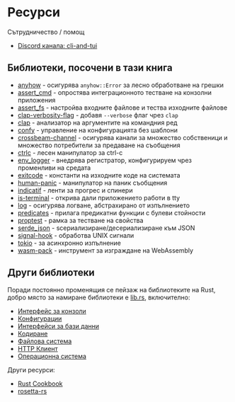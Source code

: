 # Ресурси

Сътрудничество / помощ

- [Discord канала: cli-and-tui](https://discord.com/channels/273534239310479360/943315667430563862)

## Библиотеки, посочени в тази книга

- [anyhow](https://crates.io/crates/anyhow) - осигурява `anyhow::Error` за лесно обработване на грешки
- [assert_cmd](https://crates.io/crates/assert_cmd) - опростява интеграционното тестване на конзолни приложения
- [assert_fs](https://crates.io/crates/assert_fs) - настройва входните файлове и тества изходните файлове
- [clap-verbosity-flag](https://crates.io/crates/clap-verbosity-flag) - добавя `--verbose` флаг чрез `clap`
- [clap](https://crates.io/crates/clap) - анализатор на аргументите на командния ред
- [confy](https://crates.io/crates/confy) - управление на конфигурацията без шаблони
- [crossbeam-channel](https://crates.io/crates/crossbeam-channel) - осигурява канали за множество собственици и множество потребители за предаване на съобщения
- [ctrlc](https://crates.io/crates/ctrlc) - лесен манипулатор за ctrl-c
- [env_logger](https://crates.io/crates/env_logger) - внедрява регистратор, конфигурируем чрез променливи на средата
- [exitcode](https://crates.io/crates/exitcode) - константи на изходните коде на системата
- [human-panic](https://crates.io/crates/human-panic) - манипулатор на паник съобщения
- [indicatif](https://crates.io/crates/indicatif) - ленти за прогрес и спинери
- [is-terminal](https://crates.io/crates/is-terminal) - открива дали приложението работи в tty
- [log](https://crates.io/crates/log) - осигурява логване, абстрахирано от изпълнението
- [predicates](https://crates.io/crates/predicates) - прилага предикатни функции с булеви стойности
- [proptest](https://crates.io/crates/proptest) - рамка за тестване на свойства
- [serde_json](https://crates.io/crates/serde_json) - sсериализиране/десериализиране към JSON
- [signal-hook](https://crates.io/crates/signal-hook) - обработва UNIX сигнали
- [tokio](https://crates.io/crates/tokio) - за асинхронно изпълнение
- [wasm-pack](https://crates.io/crates/wasm-pack) - инструмент за изграждане на WebAssembly

## Други библиотеки

Поради постоянно променящия се пейзаж на библиотеките на Rust, добро място за намиране
библиотеки е [lib.rs](https://lib.rs), включително:

- [Интерфейс за конзоли](https://lib.rs/command-line-interface)
- [Конфигурации](https://lib.rs/config)
- [Интерфейси за бази данни](https://lib.rs/database)
- [Кодиране](https://lib.rs/encoding)
- [Файлова система](https://lib.rs/filesystem)
- [HTTP Клиент](https://lib.rs/web-programming/http-client)
- [Операционна система](https://lib.rs/os)

Други ресурси:

- [Rust Cookbook](https://rust-lang-nursery.github.io/rust-cookbook/)
- [rosetta-rs](https://github.com/rosetta-rs)
